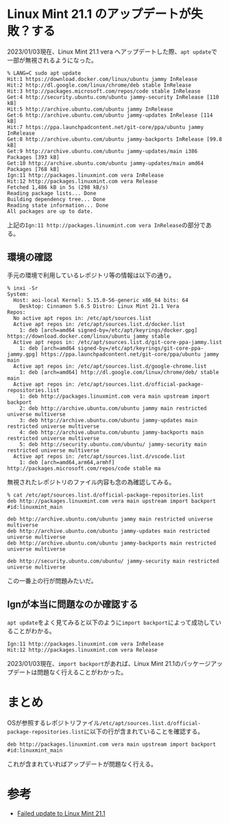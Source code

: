 # Linux Mint 21.1 のアップデートが失敗？する

2023/01/03現在、Linux Mint 21.1 vera へアップデートした際、`apt update`で一部が無視されるようになった。

```
% LANG=C sudo apt update
Hit:1 https://download.docker.com/linux/ubuntu jammy InRelease
Hit:2 http://dl.google.com/linux/chrome/deb stable InRelease
Hit:3 http://packages.microsoft.com/repos/code stable InRelease
Get:4 http://security.ubuntu.com/ubuntu jammy-security InRelease [110 kB]
Hit:5 http://archive.ubuntu.com/ubuntu jammy InRelease
Get:6 http://archive.ubuntu.com/ubuntu jammy-updates InRelease [114 kB]
Hit:7 https://ppa.launchpadcontent.net/git-core/ppa/ubuntu jammy InRelease
Get:8 http://archive.ubuntu.com/ubuntu jammy-backports InRelease [99.8 kB]
Get:9 http://archive.ubuntu.com/ubuntu jammy-updates/main i386 Packages [393 kB]
Get:10 http://archive.ubuntu.com/ubuntu jammy-updates/main amd64 Packages [768 kB]
Ign:11 http://packages.linuxmint.com vera InRelease
Hit:12 http://packages.linuxmint.com vera Release
Fetched 1,486 kB in 5s (298 kB/s)
Reading package lists... Done
Building dependency tree... Done
Reading state information... Done
All packages are up to date.
```

上記の`Ign:11 http://packages.linuxmint.com vera InRelease`の部分である。

## 環境の確認

手元の環境で利用しているレポジトリ等の情報は以下の通り。

```
% inxi -Sr
System:
  Host: aoi-local Kernel: 5.15.0-56-generic x86_64 bits: 64
    Desktop: Cinnamon 5.6.5 Distro: Linux Mint 21.1 Vera
Repos:
  No active apt repos in: /etc/apt/sources.list
  Active apt repos in: /etc/apt/sources.list.d/docker.list
    1: deb [arch=amd64 signed-by=/etc/apt/keyrings/docker.gpg] https://download.docker.com/linux/ubuntu jammy stable
  Active apt repos in: /etc/apt/sources.list.d/git-core-ppa-jammy.list
    1: deb [arch=amd64 signed-by=/etc/apt/keyrings/git-core-ppa-jammy.gpg] https://ppa.launchpadcontent.net/git-core/ppa/ubuntu jammy main
  Active apt repos in: /etc/apt/sources.list.d/google-chrome.list
    1: deb [arch=amd64] http://dl.google.com/linux/chrome/deb/ stable main
  Active apt repos in: /etc/apt/sources.list.d/official-package-repositories.list
    1: deb http://packages.linuxmint.com vera main upstream import backport
    2: deb http://archive.ubuntu.com/ubuntu jammy main restricted universe multiverse
    3: deb http://archive.ubuntu.com/ubuntu jammy-updates main restricted universe multiverse
    4: deb http://archive.ubuntu.com/ubuntu jammy-backports main restricted universe multiverse
    5: deb http://security.ubuntu.com/ubuntu/ jammy-security main restricted universe multiverse
  Active apt repos in: /etc/apt/sources.list.d/vscode.list
    1: deb [arch=amd64,arm64,armhf] http://packages.microsoft.com/repos/code stable ma
```

無視されたレポジトリのファイル内容も念の為確認してみる。

```
% cat /etc/apt/sources.list.d/official-package-repositories.list
deb http://packages.linuxmint.com vera main upstream import backport #id:linuxmint_main

deb http://archive.ubuntu.com/ubuntu jammy main restricted universe multiverse
deb http://archive.ubuntu.com/ubuntu jammy-updates main restricted universe multiverse
deb http://archive.ubuntu.com/ubuntu jammy-backports main restricted universe multiverse

deb http://security.ubuntu.com/ubuntu/ jammy-security main restricted universe multiverse
```

この一番上の行が問題みたいだ。

## Ignが本当に問題なのか確認する

`apt update`をよく見てみると以下のように`import backport`によって成功していることがわかる。

```
Ign:11 http://packages.linuxmint.com vera InRelease
Hit:12 http://packages.linuxmint.com vera Release
```

2023/01/03現在、`import backport`があれば、Linux Mint 21.1のパッケージアップデートは問題なく行えることがわかった。

# まとめ

OSが参照するレポジトリファイル`/etc/apt/sources.list.d/official-package-repositories.list`に以下の行が含まれていることを確認する。

```
deb http://packages.linuxmint.com vera main upstream import backport #id:linuxmint_main
```

これが含まれていればアップデートが問題なく行える。

# 参考

* [Failed update to Linux Mint 21.1](https://forums.linuxmint.com/viewtopic.php?t=387951)
